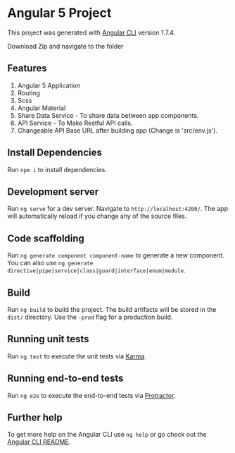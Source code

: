 # Angular 5 Project

This project was generated with [Angular CLI](https://github.com/angular/angular-cli) version 1.7.4.

Download Zip and navigate to the folder

## Features
1) Angular 5 Application
2) Routing
3) Scss
4) Angular Material
5) Share Data Service - To share data between app components.
6) API Service - To Make Restful API calls.
7) Changeable API Base URL after building app (Change is 'src/env.js').

## Install Dependencies

Run `npm i` to install dependencies.

## Development server

Run `ng serve` for a dev server. Navigate to `http://localhost:4200/`. The app will automatically reload if you change any of the source files.

## Code scaffolding

Run `ng generate component component-name` to generate a new component. You can also use `ng generate directive|pipe|service|class|guard|interface|enum|module`.

## Build

Run `ng build` to build the project. The build artifacts will be stored in the `dist/` directory. Use the `-prod` flag for a production build.

## Running unit tests

Run `ng test` to execute the unit tests via [Karma](https://karma-runner.github.io).

## Running end-to-end tests

Run `ng e2e` to execute the end-to-end tests via [Protractor](http://www.protractortest.org/).

## Further help

To get more help on the Angular CLI use `ng help` or go check out the [Angular CLI README](https://github.com/angular/angular-cli/blob/master/README.md).
